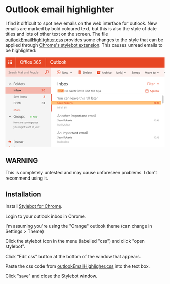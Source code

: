 #  Outlook email highlighter

I find it difficult to spot new emails on the web interface for outlook.  New emails are marked by bold coloured text, but this is also the style of date titles and lots of other text on the screen.  The file [outlookEmailHighlighter.css](https://github.com/seannyD/OutlookEmailHighlighter/blob/master/outlookEmailHighlighter.css) provides some changes to the style that can be applied through [Chrome's stylebot extension](https://chrome.google.com/webstore/detail/stylebot/oiaejidbmkiecgbjeifoejpgmdaleoha?hl=en).  This causes unread emails to be highlighted:

![](https://github.com/seannyD/OutlookEmailHighlighter/raw/master/Screenshot.png)


## WARNING

This is completely untested and may cause unforeseen problems.  I don't recommend using it.


## Installation

Install [Stylebot for Chrome](https://chrome.google.com/webstore/detail/stylebot/oiaejidbmkiecgbjeifoejpgmdaleoha?hl=en).

Login to your outlook inbox in Chrome.

I'm assuming you're using the "Orange" outlook theme (can change in Settings > Theme)

Click the stylebot icon in the menu (labelled "css") and click "open stylebot".

Click "Edit css" button at the bottom of the window that appears.

Paste the css code from [outlookEmailHighligher.css](https://github.com/seannyD/OutlookEmailHighlighter/blob/master/outlookEmailHighlighter.css) into the text box.

Click "save" and close the Stylebot window.